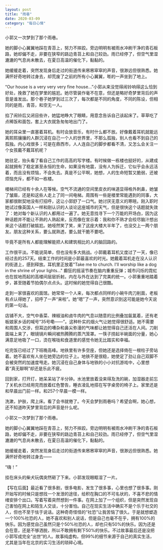 ```yaml
---
layout: post
title: "雨巷"
date: 2020-03-09
category: "每日心情"
---
```


小郭又一次梦到了那个雨巷。

她的脚小心翼翼地踩在青苔上，努力不摔跤。旁边明明有被雨水冲刷干净的青石板路，她却偏不走，非要在狭窄的路边青苔上和自己较劲。雨已经停了，但空气里湿漉漉的气息尚未散去，在夏日高温的催化下，黏黏的。

她缓缓走着，突然发现身后走过的街道传来窸窸窣窣的声音，很渺远但很熟悉。她满怀好奇地转过身去，却荒废了之前的所有小心翼翼，嘭的一声坐到了地上。

“Our house is a very very very fine house…”小郭从来没觉得闹铃响得这么恰到好处，挽救了她在梦里的尴尬。她尽管装作毫不在意，但还是略好奇梦里背后的声音是谁发出。那个巷子她梦到过三次了，每次都是不同的角度，不同的陈设，但相同的是雨，青苔，和空无一人。

掐了闹铃后又闭目些许，她猛地睁大了眼睛，用意念告诉自己该起床了。草草吃了点稀饭和面包，套上大衣就急匆匆地出门了。

她的耳朵里一直塞着耳机。有时会放音乐，有时什么都不放。好像戴着耳机就能远离熙熙攘攘的人群沉浸在自己一个人的世界里，不那么孤独，别人也看不到自己的孤独。内心戏很多；可是在鼎西市，人人连自己的脚步都看不清，又怎么会关注一个女孩戴不戴耳机呢？

她驻足，抬头看了看自己工作的高高的写字楼。有时候做一栋楼也挺好的，从建成起就拥有了稳定甚至永恒的生命，如果没有地震，没有人为拆迁，它似乎会永远活着，而且没有烦恼，不会失去。真是不公平啊，她想，人的生命短暂又脆弱，还被烦恼充斥，都不如一栋楼。

楼梯间已经有十余人在等候。空气不流通的空间里皮衣的味道显得格外刺鼻，她皱了皱眉，还是和这些人走上了同一间电梯。周围有一些是楼里常能遇到的同事，大家都很默契地没有打招呼，这让小郭舒了一口气。她讨厌无意义的寒暄。刚入职时她试过像英国人一样和刚认识的人谈论这座城市的天气，但是很快这个话题就失效了：她对每个新认识的人都用过一遍了。她无意找寻下一个万能的开场白，因为这种话题并不能让不熟的人熟起来，反而像在宣示着：我和你不熟才会绞尽脑汁想出来这个话题打破尴尬。她哑然笑了笑，来了这座大楼大半年了，也没交上一两个朋友。朋友这种关系，要么就熟透，要么就干脆不要吧。

毕竟不是所有人都能理解能把人和建筑相比的人的脑回路的。

工作很平淡。不能说简单，但也没有多大挑战。小郭戴着耳机又度过了一天，像已经过去的257天。结束工作的时间是小郭最喜欢的时光。她戴着耳机走在没人认识的街道上，感到释放。耳机里正放着"Take me to church. I'll worship like a dog in the shrine of your lights…" 癫狂的摇滚节奏在脑内重重反弹；城市闪烁的霓虹也在拔地而起的高楼间层层折射。内在与外在达到了完美的统一。小郭重重地踏着步，甚至随着节拍偶尔点点头。这时候的她觉得自己很酷。

走到一家很喜欢的面馆。她常常一个人来，每次都点同样的小碗牛肉刀削面，老板有点认得她了，招呼了一声“来啦”。她“嗯”了一声，突然意识到这可能是她今天说的第一句话。

店铺不大，空气中香菜、辣椒油和卤牛肉的气息以随意的比例叠加氤氲着，还有老板娘家乡话的喊号“35号嘞——”。这种朴实的烟火气让她觉得很舒适。她不需要和周围人交涉，但耳边的嘈杂和鼻尖弥漫的气味都让她觉得自己还活在人间。刀削面端上来了，眼镜镜片瞬间被热腾腾的蒸汽笼罩。一筷子捞起半碗面的分量，她心满意足地吸了一口，烫在喉咙和食道里的感觉令她无比踏实和幸福。

吃完饭已经过了下班晚高峰。地铁里有许多空座，但她还是选择倚在一根柱子旁站着。她不喜欢有人坐在她旁边的位子上。地铁不是很稳，她使足了劲让自己双脚不会被突然的加速度甩走。她沉浸在自己身体与地铁的小小对抗游戏中，心里想着“真无聊啊”却还是乐此不疲。

回到家，打开灯，她呆呆站了半分钟。水池里放着没来得及洗的碗，加湿器走前忘了关机水已经用完而放着红色警告，睡衣凌乱地搭在写字桌旁的椅子上。家里还是和早晨出门前一样。和257个早晨一模一样。

洗漱，护肤，爬上床。看了会书就倦了。今天会梦到雨巷吗？希望会啊，她心想，还不知道昨天梦里背后的声音是什么呢。

小郭又一次梦到了那个雨巷。

她的脚小心翼翼地踩在青苔上，努力不摔跤。旁边明明有被雨水冲刷干净的青石板路，她却偏不走，非要在狭窄的路边青苔上和自己较劲。雨已经停了，但空气里湿漉漉的气息尚未散去，在夏日高温的催化下，黏黏的。

她缓缓走着，突然发现身后走过的街道传来窸窸窣窣的声音，很渺远但很熟悉。她满怀好奇地转过身去——

“嗨！”

挂在床头的柴犬玩偶突然砸了下来。小郭发现眼眶湿了一片。


【写在后面】最近看了很多剧，很多电影，发生了很多事，心里也想了很多事。刚开始写的时候只是想找一个发泄的途径，给积在胸口的不可名状的，不喜不悲的情绪安排个出口。写着写着突然想到一件事。在网上加了一个组织，但是突然发现自己害怕在网上和陌生人交谈，十分害怕。自己在现实生活中确实不是个乐于社交的人，但也不至于怯于说话。这种奇奇怪怪的“社恐”让我苦恼了很久。于是就想塑造一个100%社恐的人，她不喜欢和别人说话，但是自己也毫不在乎，拥有100%的快乐。因为感觉自己虽然只是个50%社恐的人，却也只有50%的快乐。因为还是会在意，还是不够洒脱，所以不敢拥有剩下50%的快乐。不过故事最后还是没把小郭写成完全“出世”的人。故事纯虚构，但99%的细节来源于自己的真实生活，尤其是当年在北京的实习生活的琐碎心境。
